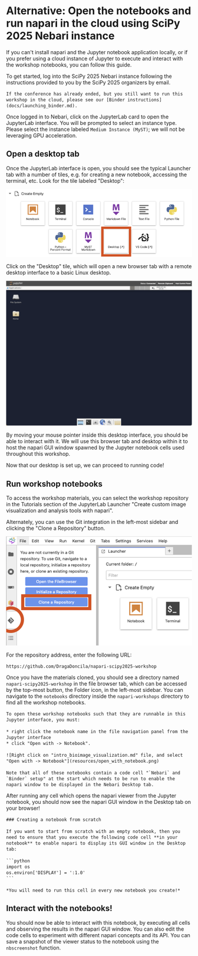 # Alternative: Open the notebooks and run napari in the cloud using SciPy 2025 Nebari instance

If you can't install napari and the Jupyter notebook application locally, or if you prefer using a cloud instance of Jupyter to execute and interact with the workshop notebooks, you can follow this guide.

To get started, log into the SciPy 2025 Nebari instance following the instructions provided to you by the SciPy 2025 organizers by email.

```{tip}
If the conference has already ended, but you still want to run this workshop in the cloud, please see our [Binder instructions](docs/launching_binder.md).
```

Once logged in to Nebari, click on the JupyterLab card to open the JupyterLab interface. You will be prompted to select an instance type. Please select the instance labeled `Medium Instance (MyST)`; we will not be leveraging GPU acceleration.

## Open a desktop tab

Once the JupyterLab interface is open, you should see the typical Launcher tab with a number of tiles, e.g. for creating a new notebook, accessing the terminal, etc. Look for the tile labeled "Desktop":

![Nebari JupyterLab Launcher tab with Desktop tile indicated in red](resources/nebari-jupyterlab-launcher.png)

Click on the "Desktop" tile, which will open a new browser tab with a remote desktop interface to a basic Linux desktop. 

![Linux desktop in Nebari JupyterHub](resources/nebari-desktop.png)

By moving your mouse pointer inside this desktop interface, you should be able to interact with it. We will use this browser tab and desktop within it to host the napari GUI window spawned by the Jupyter notebook cells used throughout this workshop.

Now that our desktop is set up, we can proceed to running code!

## Run workshop notebooks

To access the workshop materials, you can select the workshop repository in the Tutorials section of the JupyterLab Launcher "Create custom image visualization and analysis tools with napari".  

Alternately, you can use the Git integration in the left-most sidebar and clicking the "Clone a Repository" button.


![Nebari JupyterHub Git integration](resources/nebari-git-integration.png)

For the repository address, enter the following URL:
```
https://github.com/DragaDoncila/napari-scipy2025-workshop
```

Once you have the materials cloned, you should see a directory named `napari-scipy2025-workshop` in the file browser tab, which can be accessed by the top-most button, the Folder icon, in the left-most sidebar.  You can navigate to the `notebooks` directory inside the `napari-workshops` directory to find all the workshop notebooks.

```{important}
To open these workshop notebooks such that they are runnable in this Jupyter interface, you must:

* right click the notebook name in the file navigation panel from the Jupyter interface
* click "Open with -> Notebook".

![Right click on "intro_bioimage_visualization.md" file, and select "Open with -> Notebook"](resources/open_with_notebook.png)

Note that all of these notebooks contain a code cell "`Nebari` and `Binder` setup" at the start which needs to be run to enable the napari window to be displayed in the Nebari Desktop tab. 
```

After running any cell which opens the napari viewer from the Jupyter notebook, you should now see the napari GUI window in the Desktop tab on your browser!

````{tip}
### Creating a notebook from scratch

If you want to start from scratch with an empty notebook, then you need to ensure that you execute the following code cell **in your notebook** to enable napari to display its GUI window in the Desktop tab:

```python
import os
os.environ['DISPLAY'] = ':1.0'
```

*You will need to run this cell in every new notebook you create!*
````

## Interact with the notebooks!

You should now be able to interact with this notebook, by executing all cells and observing the results in the napari GUI window. You can also edit the code cells to experiment with different napari concepts and its API. You can save a snapshot of the viewer status to the notebook using the `nbscreenshot` function.
